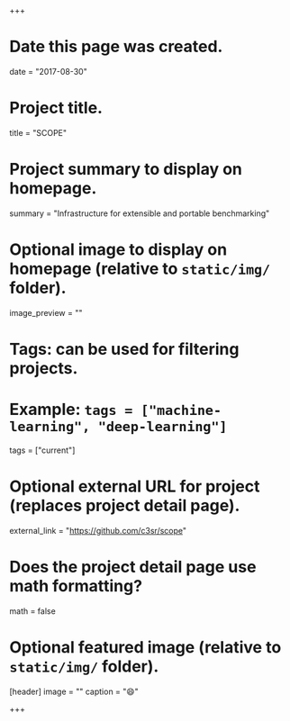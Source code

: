 +++
# Date this page was created.
date = "2017-08-30"

# Project title.
title = "SCOPE"

# Project summary to display on homepage.
summary = "Infrastructure for extensible and portable benchmarking"

# Optional image to display on homepage (relative to `static/img/` folder).
image_preview = ""

# Tags: can be used for filtering projects.
# Example: `tags = ["machine-learning", "deep-learning"]`
tags = ["current"]

# Optional external URL for project (replaces project detail page).
external_link = "https://github.com/c3sr/scope"

# Does the project detail page use math formatting?
math = false

# Optional featured image (relative to `static/img/` folder).
[header]
image = ""
caption = ":smile:"

+++
